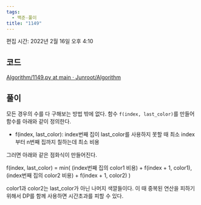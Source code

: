 ```yaml
---
tags:
  - 백준-풀이
title: "1149"
---
```


편집 시간: 2022년 2월 16일 오후 4:10

## 코드

[Algorithm/1149.py at main · Junroot/Algorithm](https://github.com/Junroot/Algorithm/blob/main/backjoon/1149.py)

## 풀이

모든 경우의 수를 다 구해보는 방법 밖에 없다. 함수 `f(index, last_color)`를 만들어 함수를 아래와 같이 정의한다.

- f(index, last_color): index번째 집이 last_color를 사용하지 못할 때 최소 index부터 n번째 집까지 칠하는데 최소 비용

그러면 아래와 같은 점화식이 만들어진다.

f(index, last_color) = min( (index번째 집의 color1 비용) + f(index + 1, color1), (index번째 집의 color2 비용) + f(index + 1, color2) )

color1과 color2는 last_color가 아닌 나머지 색깔들이다. 이 때 중복된 연산을 피하기 위해서 DP를 함께 사용하면 시간초과를 피할 수 있다.
